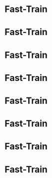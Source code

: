 # Fast-Train
# Fast-Train
# Fast-Train
# Fast-Train
# Fast-Train
# Fast-Train
# Fast-Train
# Fast-Train
